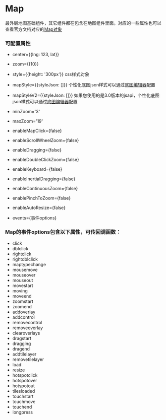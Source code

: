 # Map
最外层地图基础组件，其它组件都在包含在地图组件里面。对应的一些属性也可以查看官方文档对应的[Map对象](http://lbsyun.baidu.com/cms/jsapi/reference/jsapi_reference.html#a0b0)

### 可配置属性
* center={{lng: 123, lat}}
* zoom={{10}}
* style={{height: '300px'}} css样式对象
* mapStyle={{styleJson: []}} 个性化底图json样式可以通过[底图编辑器](http://wiki.lbsyun.baidu.com/custom/)配置
* mapStyleV2={{styleJson: []}} 如果您使用的是3.0版本的jsapi，个性化底图json样式可以通过[底图编辑器](http://lbsyun.baidu.com/index.php?title=open/custom)配置
* minZoom='3'
* maxZoom='19'

* enableMapClick={false}
* enableScrollWheelZoom={false}
* enableDragging={false}
* enableDoubleClickZoom={false}
* enableKeyboard={false}
* enableInertialDragging={false}
* enableContinuousZoom={false}
* enablePinchToZoom={false}
* enableAutoResize={false}
* events={事件options}

### Map的事件options包含以下属性，可传回调函数：
* click
* dblclick
* rightclick
* rightdblclick
* maptypechange
* mousemove
* mouseover
* mouseout
* movestart
* moving
* moveend
* zoomstart
* zoomend
* addoverlay
* addcontrol
* removecontrol
* removeoverlay
* clearoverlays
* dragstart
* dragging
* dragend
* addtilelayer
* removetilelayer
* load
* resize
* hotspotclick
* hotspotover
* hotspotout
* tilesloaded
* touchstart
* touchmove
* touchend
* longpress
